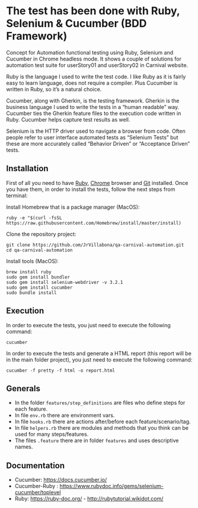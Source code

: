 # The test has been done with Ruby, Selenium & Cucumber (BDD Framework)
Concept for Automation functional testing using Ruby, Selenium and Cucumber in Chrome headless mode. It shows a couple of solutions for automation test suite for userStory01 and userStory02 in Carnival website.

Ruby is the language I used to write the test code. I like Ruby as it is fairly easy to learn language, does not require a compiler. Plus Cucumber is written in Ruby, so it’s a natural choice.

Cucumber, along with Gherkin, is the testing framework. Gherkin is the business language I used to write the tests in a “human readable” way. Cucumber ties the Gherkin feature files to the execution code written in Ruby. Cucumber helps capture test results as well. 

Selenium is the HTTP driver used to navigate a browser from code. Often people refer to user interface automated tests as “Selenium Tests” but these are more accurately called “Behavior Driven” or “Acceptance Driven” tests.

## Installation
First of all you need to have [Ruby](https://rubyinstaller.org/), [Chrome](https://www.google.es/chrome/index.html) browser and [Git](https://git-scm.com/download) installed. Once you have them, in order to install the tests, follow the next steps from terminal:

Install Homebrew that is a package manager (MacOS):
```
ruby -e "$(curl -fsSL https://raw.githubusercontent.com/Homebrew/install/master/install)
```
Clone the repository project:
```
git clone https://github.com/JrVillabona/qa-carnival-automation.git
cd qa-carnival-automation
```
Install tools (MacOS):
```
brew install ruby
sudo gem install bundler
sudo gem install selenium-webdriver -v 3.2.1
sudo gem install cucumber
sudo bundle install
```
## Execution
In order to execute the tests, you just need to execute the following command:
```
cucumber
```
In order to execute the tests and generate a HTML report (this report will be in the main folder project), you just need to execute the following command:
```
cucumber -f pretty -f html -o report.html
```
## Generals

- In the folder `features/step_definitions` are files who define steps for each feature.
- In file `env.rb` there are environment vars.
- In file `hooks.rb` there are actions after/before each feature/scenario/tag.
- In file `helpers.rb` there are modules and methods that you think can be used for many steps/features.
- The files `.feature` there are in folder `features` and uses descriptive names.

## Documentation

- Cucumber: https://docs.cucumber.io/
- Cucumber-Ruby : https://www.rubydoc.info/gems/selenium-cucumber/toplevel
- Ruby: https://ruby-doc.org/ - http://rubytutorial.wikidot.com/